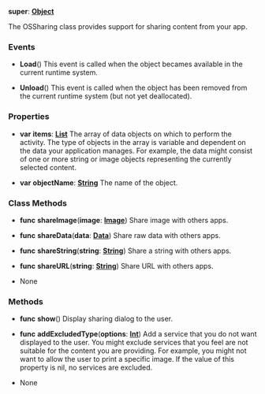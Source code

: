 **super**: **[Object](Object.md)**

The OSSharing class provides support for sharing content from your app.

### Events

* **Load**()
This event is called when the object becames available in the current runtime system.

* **Unload**()
This event is called when the object has been removed from the current runtime system (but not yet deallocated).



### Properties

* **var** **items**: **[List](../gravity/list.md)**
The array of data objects on which to perform the activity. The type of objects in the array is variable and dependent on the data your application manages. For example, the data might consist of one or more string or image objects representing the currently selected content.

* **var** **objectName**: **[String](../gravity/string.md)**
The name of the object.



### Class Methods

* **func** **shareImage**(**image**: **[Image](Image.md)**)
Share image with others apps.

* **func** **shareData**(**data**: **[Data](Data.md)**)
Share raw data with others apps.

* **func** **shareString**(**string**: **[String](../gravity/string.md)**)
Share a string with others apps.

* **func** **shareURL**(**string**: **[String](../gravity/string.md)**)
Share URL with others apps.



* None

### Methods

* **func** **show**()
Display sharing dialog to the user.

* **func** **addExcludedType**(**options**: **[Int](../gravity/int.md)**)
Add a service that you do not want displayed to the user. You might exclude services that you feel are not suitable for the content you are providing. For example, you might not want to allow the user to print a specific image. If the value of this property is nil, no services are excluded.



* None

